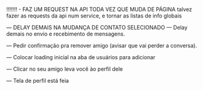 !!!!!!! - FAZ UM REQUEST NA API TODA VEZ QUE MUDA DE PÁGINA
talvez fazer as requests da api num service, e tornar as listas de info globais

— DELAY DEMAIS NA MUDANÇA DE CONTATO SELECIONADO
— Delay demais no envio e recebimento de mensagens.

— Pedir confirmação pra remover amigo (avisar que vai perder a conversa).

— Colocar loading inicial na aba de usuários para adicionar

— Clicar no seu amigo leva você ào perfil dele

— Tela de perfil está feia